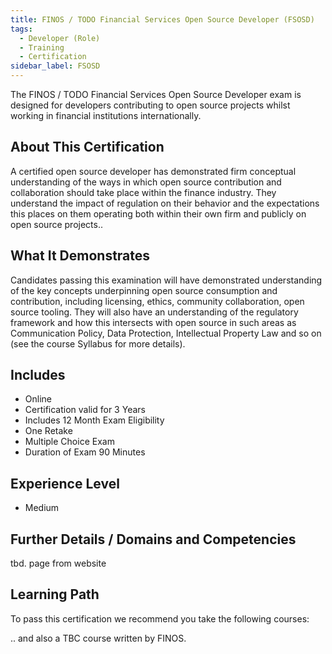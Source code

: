 ```yaml
---
title: FINOS / TODO Financial Services Open Source Developer (FSOSD)
tags: 
  - Developer (Role)
  - Training
  - Certification
sidebar_label: FSOSD
---
```


The FINOS / TODO Financial Services Open Source Developer exam is designed for developers contributing to open source projects whilst  working in financial institutions internationally. 

## About This Certification

A certified open source developer has demonstrated firm conceptual understanding of the ways in which open source contribution and collaboration should take place within the  finance industry.  They understand the impact of regulation on their behavior and the expectations this places on them operating both within their own firm and publicly on open source projects..

## What It Demonstrates

Candidates passing this examination will have demonstrated understanding of the key concepts underpinning open source consumption and contribution, including licensing, ethics, community collaboration, open source tooling. They will also have an understanding of the regulatory framework and how this intersects with open source in such areas as Communication Policy, Data Protection, Intellectual Property Law and so on (see the course Syllabus for more details).

## Includes

- Online
- Certification valid for 3 Years
- Includes 12 Month Exam Eligibility
- One Retake
- Multiple Choice Exam
- Duration of Exam 90 Minutes

## Experience Level

- Medium

## Further Details / Domains and Competencies

tbd. page from website

## Learning Path

To pass this certification we recommend you take the following courses:

<CourseList filter="Training" tag="FSOSD (Certification)" />

.. and also a TBC course written by FINOS.




